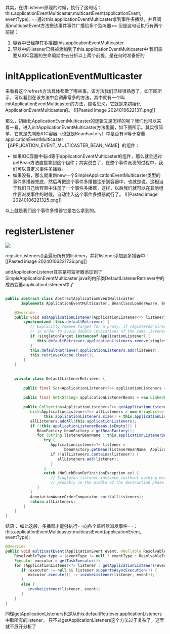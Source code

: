 其实，在讲Listener原理的时候，执行了这句话：this.applicationEventMulticaster.multicastEvent(applicationEvent, eventType);
==通过this.applicationEventMulticaster拿到事件多播器，并且调用multicastEvent方法把该事件事件广播给多个监听器==
但是这句话执行有两个前提：
1. 容器中已经存在多播器this.applicationEventMulticaster
2. 容器中的listener已经被添加到了this.applicationEventMulticaster中
我们需要从IOC容器的生命周期中去分析以上两个前提，是在何时准备好的
# initApplicationEventMulticaster
来看看这个refresh方法具体都做了哪些事。该方法我们已经很熟悉了，如下图所示，可以看到在该方法中会调非常多的方法，其中就有一个叫initApplicationEventMulticaster的方法，顾名思义，它就是来初始化ApplicationEventMulticaster的。
![[Pasted image 20240106221311.png]]

那么，初始化ApplicationEventMulticaster的逻辑又是怎样的呢？我们也可以来看一看，进入initApplicationEventMulticaster方法里面，如下图所示。其实很简单，它就是先判断IOC容器（也就是BeanFactory）中是否有id等于常量applicationEventMulticaster【APPLICATION_EVENT_MULTICASTER_BEAN_NAME】的组件：
- 如果IOC容器中有id等于applicationEventMulticaster的组件，那么就会通过getBean方法直接拿到这个组件；其实说白了，在整个事件派发的过程中，我们可以自定义事件多播器。
- 如果没有，那么就重新new一个SimpleApplicationEventMulticaster类型的事件多播器兜底，然后再把这个事件多播器注册到容器中，也就是说，这相当于我们自己给容器中注册了一个事件多播器，这样，以后我们就可以在其他组件要派发事件的时候，自动注入这个事件多播器就行了。
![[Pasted image 20240106221325.png]]

以上就是我们这个事件多播器它是怎么拿到的。
# registerListener

![](https://x3r1317gt9.feishu.cn/space/api/box/stream/download/asynccode/?code=NjQwNjVkZDc0OTZlYjY0NzNiZmEwN2IyY2UyMmViZjZfS1k0N1hiQTloaWdJVlIyaE1iQmt6d2YxdnJqTjA0WVJfVG9rZW46VVRSZGJCN05PbzJXc254bmdzVWNpY3hUbm1mXzE3MDQ1NTAyNTM6MTcwNDU1Mzg1M19WNA)

registerListeners()会遍历所有的listener，并将listener添加到多播器中
![[Pasted image 20240106221736.png]]

addApplicationListener其实是将监听器添加到了SimpleApplicationEventMulticaster.java的内部类DefaultListenerRetriever中的成员变量applicationListeners中了
```java

public abstract class AbstractApplicationEventMulticaster  
       implements ApplicationEventMulticaster, BeanClassLoaderAware, BeanFactoryAware {

	@Override  
	public void addApplicationListener(ApplicationListener<?> listener) {  
	    synchronized (this.defaultRetriever) {  
	       // Explicitly remove target for a proxy, if registered already,  
	       // in order to avoid double invocations of the same listener.       Object singletonTarget = AopProxyUtils.getSingletonTarget(listener);  
	       if (singletonTarget instanceof ApplicationListener) {  
	          this.defaultRetriever.applicationListeners.remove(singletonTarget);  
	       }  
	       this.defaultRetriever.applicationListeners.add(listener);  
	       this.retrieverCache.clear();  
	    }  
	}
	
	
	private class DefaultListenerRetriever {  
	  
	    public final Set<ApplicationListener<?>> applicationListeners = new LinkedHashSet<>();  
	  
	    public final Set<String> applicationListenerBeans = new LinkedHashSet<>();  
	  
	    public Collection<ApplicationListener<?>> getApplicationListeners() {  
	       List<ApplicationListener<?>> allListeners = new ArrayList<>(  
	             this.applicationListeners.size() + this.applicationListenerBeans.size());  
	       allListeners.addAll(this.applicationListeners);  
	       if (!this.applicationListenerBeans.isEmpty()) {  
	          BeanFactory beanFactory = getBeanFactory();  
	          for (String listenerBeanName : this.applicationListenerBeans) {  
	             try {  
	                ApplicationListener<?> listener =  
	                      beanFactory.getBean(listenerBeanName, ApplicationListener.class);  
	                if (!allListeners.contains(listener)) {  
	                   allListeners.add(listener);  
	                }  
	             }  
	             catch (NoSuchBeanDefinitionException ex) {  
	                // Singleton listener instance (without backing bean definition) disappeared -  
	                // probably in the middle of the destruction phase             }  
	          }  
	       }  
	       AnnotationAwareOrderComparator.sort(allListeners);  
	       return allListeners;  
	    }  
	}
}

```

结语：
如此这般，多播器才能够执行==向各个监听器派发事件==：this.applicationEventMulticaster.multicastEvent(applicationEvent, eventType);
```java
@Override  
public void multicastEvent(ApplicationEvent event, @Nullable ResolvableType eventType) {  
    ResolvableType type = (eventType != null ? eventType : ResolvableType.forInstance(event));  
    Executor executor = getTaskExecutor();  
    for (ApplicationListener<?> listener : getApplicationListeners(event, type)) {  
       if (executor != null && listener.supportsAsyncExecution()) {  
          executor.execute(() -> invokeListener(listener, event));  
       }  
       else {  
          invokeListener(listener, event);  
       }  
    }  
}
```
同理getApplicationListeners也是从this.defaultRetriever.applicationListeners中取所有的listener，
只不过getApplicationListeners这个方法过于复杂了，这里就不展开分析了
